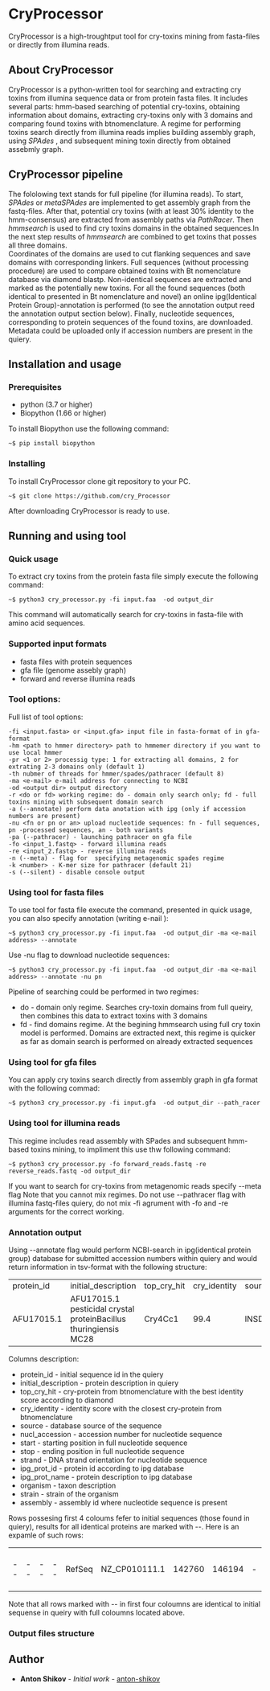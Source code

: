 # CryProcessor
CryProcessor is a high-troughtput tool for cry-toxins mining from fasta-files or directly from illumina reads.

## About CryProcessor

CryProcessor is a python-written tool for searching and extracting cry toxins from illumina sequence data or from protein fasta files. It includes several parts: hmm-based searching of potential cry-toxins, obtaining information about domains, extracting cry-toxins only with 3 domains and comparing found toxins with btnomenclature. A regime for performing toxins search directly from illumina reads implies building assembly graph, using  <i> SPAdes </i>, and subsequent mining toxin directly from obtained assebmly graph. 

## CryProcessor pipeline

The fololowing text stands for full pipeline (for illumina reads). To start, <i>SPAdes</i> or <i>metaSPAdes</i> are implemented to get assembly graph from the fastq-files. After that, potential cry toxins (with at least 30% identity to the hmm-consensus) are extracted from assembly paths via <i>PathRacer</i>. Then <i>hmmsearch</i> is used to find cry toxins domains in the obtained sequences.In the next step results of <i>hmmsearch</i> are combined to get toxins that posses all three domains. <br> Coordinates of the domains are used to cut flanking sequences and save domains with corresponding linkers. Full sequences (without processing procedure) are used to compare obtained toxins with Bt nomenclature database via </i>diamond blastp</i>. Non-identical sequences are extracted and marked as the potentially new toxins. For all the found sequences (both identical to presented in Bt nomenclature and novel) an online ipg(Identical Protein Group)-annotation is performed (to see the annotation output reed the annotation output section below). Finally, nucleotide sequences, corresponding to protein sequences of the found toxins, are downloaded. Metadata could be uploaded only if accession numbers are present in the quiery.

## Installation and usage
### Prerequisites
<ul>
  <li>python (3.7 or higher) </li>
  <li>Biopython (1.66 or higher)
  </li>
</ul>

To install Biopython use the following command:

```
~$ pip install biopython
```

### Installing

To install CryProcessor clone git repository to your PC.

```
~$ git clone https://github.com/cry_Processor
```
After downloading CryProcessor is ready to use.

## Running and using tool

### Quick usage
To extract cry toxins from the protein fasta file simply execute the following command:
```
~$ python3 cry_processor.py -fi input.faa  -od output_dir
```
This command will automatically search for cry-toxins in fasta-file with amino acid sequences.

### Supported input formats

<ul>
  <li>fasta files with protein sequences </li>
  <li>gfa file (genome assebly graph)</li>
  <li>forward and reverse illumina reads</li>
</ul>

### Tool options: 
Full list of tool options:
```
-fi <input.fasta> or <input.gfa> input file in fasta-format of in gfa-format
-hm <path to hmmer directory> path to hmmemer directory if you want to use local hmmer
-pr <1 or 2> processig type: 1 for extracting all domains, 2 for extrating 2-3 domains only (default 1)
-th nubmer of threads for hmmer/spades/pathracer (default 8)
-ma <e-mail> e-mail address for connecting to NCBI
-od <output dir> output directory
-r <do or fd> working regime: do - domain only search only; fd - full toxins mining with subsequent domain search
-a (--annotate) perform data anotation with ipg (only if accession numbers are present)
-nu <fn or pn or an> upload nucleotide sequences: fn - full sequences, pn -processed sequences, an - both variants
-pa (--pathracer) - launching pathracer on gfa file
-fo <input_1.fastq> - forward illumina reads
-re <input_2.fastq> - reverse illumina reads
-n (--meta) - flag for  specifying metagenomic spades regime
-k <number> - K-mer size for pathracer (default 21)
-s (--silent) - disable console output
```

### Using tool for fasta files
To use tool for fasta file execute the command, presented in quick usage, you can also specify annotation (writing e-nail ):
```
~$ python3 cry_processor.py -fi input.faa  -od output_dir -ma <e-mail address> --annotate
```
Use -nu flag to download nucleotide sequences:

```
~$ python3 cry_processor.py -fi input.faa  -od output_dir -ma <e-mail address> --annotate -nu pn
```
Pipeline of searching could be performed in two regimes:
<ul>
  <li>do - domain only regime. Searches cry-toxin domains from full queiry, then combines this data to extract toxins with 3 domains </li>
  <li>fd - find domains regime. At the begining hmmsearch using full cry toxin model is performed. Domains are extracted next, this regime is quicker as far as domain search is performed on already extracted sequences </li>
</ul>

### Using tool for gfa files
You can apply cry toxins search directly from assembly graph in gfa format with the following commad:

```
~$ python3 cry_processor.py -fi input.gfa  -od output_dir --path_racer
```
### Using tool for illumina reads
This regime includes read assembly with SPades and subsequent hmm-based toxins mining, to impliment this use thw following command:

```
~$ python3 cry_processor.py -fo forward_reads.fastq -re reverse_reads.fastq -od output_dir 
```
If you want to search for cry-toxins from metagenomic reads specify --meta flag
Note that you cannot mix regimes. Do not use --pathracer flag with illumina fastq-files quiery, do not mix -fi agrument with -fo and -re arguments for the correct working.

### Annotation output
Using --annotate flag would perform NCBI-search in ipg(identical protein group) database for submitted accession numbers within quiery and would return information in tsv-format with the following structure:
<table>
  <tr>
    <td>protein_id</td>
    <td>initial_description</td>
    <td>top_cry_hit</td>
    <td>cry_identity</td>
    <td>source</td>
    <td>nucl_accession</td>
    <td>start</td>
    <td>stop</td>
    <td>strand</td>
    <td>ipg_prot_id</td>
    <td>ipg_prot_name</td>
    <td>organism</td>
    <td>strain</td>
    <td>assembly</td>
  </tr>
  <tr>
    <td>AFU17015.1</td>
    <td>AFU17015.1 pesticidal crystal proteinBacillus thuringiensis MC28</td>
    <td>Cry4Cc1</td>
    <td>99.4</td>
    <td>INSDC</td>
    <td>CP003690.1</td>
    <td>58993</td>
    <td>62628</td>
    <td>+</td>
    <td>AFU17015.1</td>
    <td>pesticidal crystal protein</td>
    <td>Bacillus thuringiensis MC28</td>
    <td>MC28</td>
    <td>GCA_000300475.1</td>
  </tr>
</table>

Columns description:
<ul>
  <li>protein_id - initial sequence id in the quiery </li>
  <li>initial_description - protein description in quiery </li>
  <li>top_cry_hit - cry-protein from btnomenclature with the best identity score according to diamond</li>
  <li>cry_identity - identity score with the closest cry-protein from btnomenclature </li>
  <li>source - database source of the sequence </li>
  <li>nucl_accession - accession number for nucleotide sequence </li>
  <li>start - starting position in full nucleotide sequence </li>
  <li>stop - ending position in full nucleotide sequence </li>
  <li>strand - DNA strand orientation for nucleotide sequence </li>
  <li>ipg_prot_id - protein id according to ipg database </li>
  <li>ipg_prot_name - protein description to ipg database </li>
  <li>organism - taxon description </li>
  <li>strain - strain of the organism </li>
  <li>assembly - assembly id where nucleotide sequence is present</li>
</ul>
Rows possesing first 4 coloums fefer to initial sequences (those found in quiery), results for all identical proteins are marked with --. Here is an expamle of such rows:

<table>
  <tr>
    <td>--</td>
    <td>--</td>
    <td>--</td>
    <td>--</td>
    <td>RefSeq</td>
    <td>NZ_CP010111.1</td>
    <td>142760</td>
    <td>146194</td>
    <td>-</td>
    <td>WP_080989235.1</td>
    <td>pesticidal protein</td>
    <td>Bacillus thuringiensis serovar indiana</td>
    <td>HD521</td>
    <td>GCF_001183785.1</td>
  </tr>
</table>
Note that all rows marked with -- in first four coloumns are identical to initial sequense in queiry with full coloumns located above.

### Output files structure



## Author

* **Anton Shikov** - *Initial work* - [anton-shikov](https://github.com/anton-shikov)


